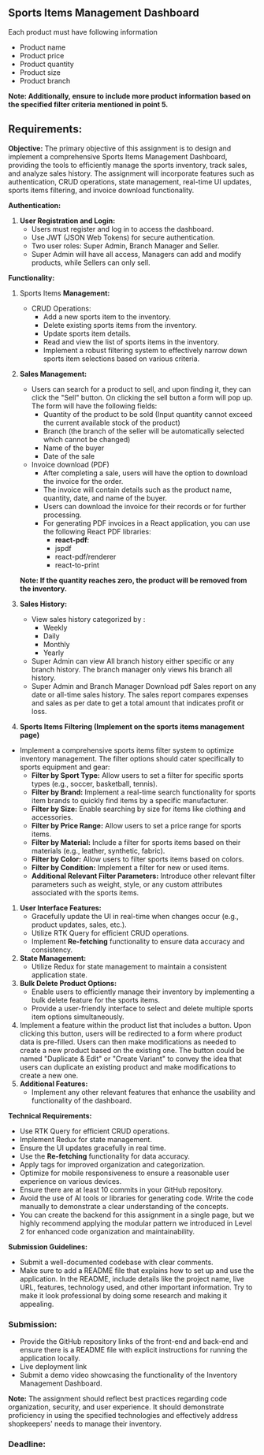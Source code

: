 ## Sports Items **Management Dashboard**

Each product must have following information

- Product name
- Product price
- Product quantity
- Product size
- Product branch

**Note: Additionally, ensure to include more product information based on the specified filter criteria mentioned in point 5.**

## **Requirements:**

**Objective:**
The primary objective of this assignment is to design and implement a comprehensive Sports Items Management Dashboard, providing the tools to efficiently manage the sports inventory, track sales, and analyze sales history. The assignment will incorporate features such as authentication, CRUD operations, state management, real-time UI updates, sports items filtering, and invoice download functionality.

**Authentication:**

1. **User Registration and Login:**
    - Users must register and log in to access the dashboard.
    - Use JWT (JSON Web Tokens) for secure authentication.
    - Two user roles: Super Admin, Branch Manager and Seller.
    - Super Admin will have all access, Managers can add and modify products, while Sellers can only sell.

**Functionality:**

1. Sports Items **Management:**
    - CRUD Operations:
        - Add a new sports item to the inventory.
        - Delete existing sports items from the inventory.
        - Update sports item details.
        - Read and view the list of sports items in the inventory.
        - Implement a robust filtering system to effectively narrow down sports item selections based on various criteria.
2. **Sales Management:**
    - Users can search for a product to sell, and upon finding it, they can click the "Sell" button. On clicking the sell button a form will pop up. The form will have the following fields:
        - Quantity of the product to be sold (Input quantity cannot exceed the current available stock of the product)
        - Branch (the branch of the seller will be automatically selected which cannot be changed)
        - Name of the buyer
        - Date of the sale
    - Invoice download (PDF)
        - After completing a sale, users will have the option to download the invoice for the order.
        - The invoice will contain details such as the product name, quantity, date, and name of the buyer.
        - Users can download the invoice for their records or for further processing.
        - For generating PDF invoices in a React application, you can use the following React PDF libraries:
            - **react-pdf**:
            - jspdf
            - react-pdf/renderer
            - react-to-print
        
    
    **Note: If the quantity reaches zero, the product will be removed from the inventory.**
    
3. **Sales History:**
    - View sales history categorized by :
        - Weekly
        - Daily
        - Monthly
        - Yearly
    - Super Admin can view All branch history either specific or any branch history. The branch manager only views his branch all history.
    - Super Admin and Branch Manager Download pdf Sales report on any date or all-time sales history. The sales report compares expenses and sales as per date to get a total amount that indicates profit or loss.
        
        
4. **Sports Items Filtering (Implement on the sports items management page)**
- Implement a comprehensive sports items filter system to optimize inventory management. The filter options should cater specifically to sports equipment and gear:
    - **Filter by Sport Type:** Allow users to set a filter for specific sports types (e.g., soccer, basketball, tennis).
    - **Filter by Brand:** Implement a real-time search functionality for sports item brands to quickly find items by a specific manufacturer.
    - **Filter by Size:** Enable searching by size for items like clothing and accessories.
    - **Filter by Price Range:** Allow users to set a price range for sports items.
    - **Filter by Material:** Include a filter for sports items based on their materials (e.g., leather, synthetic, fabric).
    - **Filter by Color:** Allow users to filter sports items based on colors.
    - **Filter by Condition:** Implement a filter for new or used items.
    - **Additional Relevant Filter Parameters:** Introduce other relevant filter parameters such as weight, style, or any custom attributes associated with the sports items.
1. **User Interface Features:**
    - Gracefully update the UI in real-time when changes occur (e.g., product updates, sales, etc.).
    - Utilize RTK Query for efficient CRUD operations.
    - Implement **Re-fetching** functionality to ensure data accuracy and consistency.
2. **State Management:**
    - Utilize Redux for state management to maintain a consistent application state.
3. **Bulk Delete Product Options:**
    - Enable users to efficiently manage their inventory by implementing a bulk delete feature for the sports items.
    - Provide a user-friendly interface to select and delete multiple sports item options simultaneously.
4. Implement a feature within the product list that includes a button. Upon clicking this button, users will be redirected to a form where product data is pre-filled. Users can then make modifications as needed to create a new product based on the existing one. The button could be named "Duplicate & Edit" or "Create Variant" to convey the idea that users can duplicate an existing product and make modifications to create a new one.
5. **Additional Features:**
    - Implement any other relevant features that enhance the usability and functionality of the dashboard.

**Technical Requirements:**

- Use RTK Query for efficient CRUD operations.
- Implement Redux for state management.
- Ensure the UI updates gracefully in real time.
- Use the **Re-fetching** functionality for data accuracy.
- Apply tags for improved organization and categorization.
- Optimize for mobile responsiveness to ensure a reasonable user experience on various devices.
- Ensure there are at least 10 commits in your GitHub repository.
- Avoid the use of AI tools or libraries for generating code. Write the code manually to demonstrate a clear understanding of the concepts.
- You can create the backend for this assignment in a single page, but we highly recommend applying the modular pattern we introduced in Level 2 for enhanced code organization and maintainability.

**Submission Guidelines:**

- Submit a well-documented codebase with clear comments.
- Make sure to add a README file that explains how to set up and use the application. In the README, include details like the project name, live URL, features, technology used, and other important information. Try to make it look professional by doing some research and making it appealing.

### **Submission:**

- Provide the GitHub repository links of the front-end and back-end and ensure there is a README file with explicit instructions for running the application locally.
- Live deployment link
- Submit a demo video showcasing the functionality of the Inventory Management Dashboard.

**Note:**
The assignment should reflect best practices regarding code organization, security, and user experience. It should demonstrate proficiency in using the specified technologies and effectively address shopkeepers' needs to manage their inventory.

### **Deadline:**